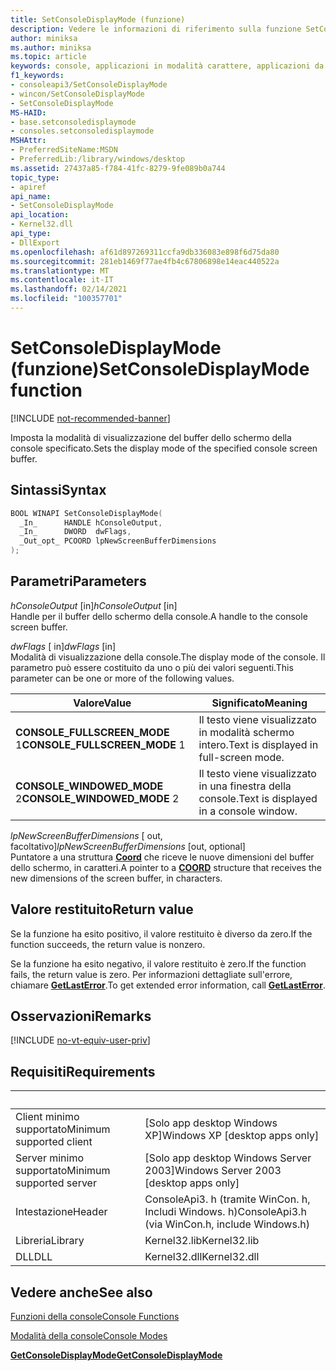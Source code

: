 ```yaml
---
title: SetConsoleDisplayMode (funzione)
description: Vedere le informazioni di riferimento sulla funzione SetConsoleDisplayMode, che imposta la modalità di visualizzazione del buffer dello schermo della console specificato.
author: miniksa
ms.author: miniksa
ms.topic: article
keywords: console, applicazioni in modalità carattere, applicazioni da riga di comando, applicazioni di terminale, api della console
f1_keywords:
- consoleapi3/SetConsoleDisplayMode
- wincon/SetConsoleDisplayMode
- SetConsoleDisplayMode
MS-HAID:
- base.setconsoledisplaymode
- consoles.setconsoledisplaymode
MSHAttr:
- PreferredSiteName:MSDN
- PreferredLib:/library/windows/desktop
ms.assetid: 27437a85-f784-41fc-8279-9fe089b0a744
topic_type:
- apiref
api_name:
- SetConsoleDisplayMode
api_location:
- Kernel32.dll
api_type:
- DllExport
ms.openlocfilehash: af61d897269311ccfa9db336083e898f6d75da80
ms.sourcegitcommit: 281eb1469f77ae4fb4c67806898e14eac440522a
ms.translationtype: MT
ms.contentlocale: it-IT
ms.lasthandoff: 02/14/2021
ms.locfileid: "100357701"
---
```

# <a name="setconsoledisplaymode-function"></a><span data-ttu-id="57da5-104">SetConsoleDisplayMode (funzione)</span><span class="sxs-lookup"><span data-stu-id="57da5-104">SetConsoleDisplayMode function</span></span>

[!INCLUDE [not-recommended-banner](./includes/not-recommended-banner.md)]

<span data-ttu-id="57da5-105">Imposta la modalità di visualizzazione del buffer dello schermo della console specificato.</span><span class="sxs-lookup"><span data-stu-id="57da5-105">Sets the display mode of the specified console screen buffer.</span></span>

## <a name="syntax"></a><span data-ttu-id="57da5-106">Sintassi</span><span class="sxs-lookup"><span data-stu-id="57da5-106">Syntax</span></span>

```C
BOOL WINAPI SetConsoleDisplayMode(
  _In_      HANDLE hConsoleOutput,
  _In_      DWORD  dwFlags,
  _Out_opt_ PCOORD lpNewScreenBufferDimensions
);
```

## <a name="parameters"></a><span data-ttu-id="57da5-107">Parametri</span><span class="sxs-lookup"><span data-stu-id="57da5-107">Parameters</span></span>

<span data-ttu-id="57da5-108">*hConsoleOutput* \[in\]</span><span class="sxs-lookup"><span data-stu-id="57da5-108">*hConsoleOutput* \[in\]</span></span>  
<span data-ttu-id="57da5-109">Handle per il buffer dello schermo della console.</span><span class="sxs-lookup"><span data-stu-id="57da5-109">A handle to the console screen buffer.</span></span>

<span data-ttu-id="57da5-110">*dwFlags* \[ in\]</span><span class="sxs-lookup"><span data-stu-id="57da5-110">*dwFlags* \[in\]</span></span>  
<span data-ttu-id="57da5-111">Modalità di visualizzazione della console.</span><span class="sxs-lookup"><span data-stu-id="57da5-111">The display mode of the console.</span></span> <span data-ttu-id="57da5-112">Il parametro può essere costituito da uno o più dei valori seguenti.</span><span class="sxs-lookup"><span data-stu-id="57da5-112">This parameter can be one or more of the following values.</span></span>

| <span data-ttu-id="57da5-113">Valore</span><span class="sxs-lookup"><span data-stu-id="57da5-113">Value</span></span> | <span data-ttu-id="57da5-114">Significato</span><span class="sxs-lookup"><span data-stu-id="57da5-114">Meaning</span></span> |
|-|-|
| <span data-ttu-id="57da5-115">**CONSOLE_FULLSCREEN_MODE** 1</span><span class="sxs-lookup"><span data-stu-id="57da5-115">**CONSOLE_FULLSCREEN_MODE** 1</span></span> | <span data-ttu-id="57da5-116">Il testo viene visualizzato in modalità schermo intero.</span><span class="sxs-lookup"><span data-stu-id="57da5-116">Text is displayed in full-screen mode.</span></span> |
| <span data-ttu-id="57da5-117">**CONSOLE_WINDOWED_MODE** 2</span><span class="sxs-lookup"><span data-stu-id="57da5-117">**CONSOLE_WINDOWED_MODE** 2</span></span> | <span data-ttu-id="57da5-118">Il testo viene visualizzato in una finestra della console.</span><span class="sxs-lookup"><span data-stu-id="57da5-118">Text is displayed in a console window.</span></span> |

<span data-ttu-id="57da5-119">*lpNewScreenBufferDimensions* \[ out, facoltativo\]</span><span class="sxs-lookup"><span data-stu-id="57da5-119">*lpNewScreenBufferDimensions* \[out, optional\]</span></span>  
<span data-ttu-id="57da5-120">Puntatore a una struttura [**Coord**](coord-str.md) che riceve le nuove dimensioni del buffer dello schermo, in caratteri.</span><span class="sxs-lookup"><span data-stu-id="57da5-120">A pointer to a [**COORD**](coord-str.md) structure that receives the new dimensions of the screen buffer, in characters.</span></span>

## <a name="return-value"></a><span data-ttu-id="57da5-121">Valore restituito</span><span class="sxs-lookup"><span data-stu-id="57da5-121">Return value</span></span>

<span data-ttu-id="57da5-122">Se la funzione ha esito positivo, il valore restituito è diverso da zero.</span><span class="sxs-lookup"><span data-stu-id="57da5-122">If the function succeeds, the return value is nonzero.</span></span>

<span data-ttu-id="57da5-123">Se la funzione ha esito negativo, il valore restituito è zero.</span><span class="sxs-lookup"><span data-stu-id="57da5-123">If the function fails, the return value is zero.</span></span> <span data-ttu-id="57da5-124">Per informazioni dettagliate sull'errore, chiamare [**GetLastError**](/windows/win32/api/errhandlingapi/nf-errhandlingapi-getlasterror).</span><span class="sxs-lookup"><span data-stu-id="57da5-124">To get extended error information, call [**GetLastError**](/windows/win32/api/errhandlingapi/nf-errhandlingapi-getlasterror).</span></span>

## <a name="remarks"></a><span data-ttu-id="57da5-125">Osservazioni</span><span class="sxs-lookup"><span data-stu-id="57da5-125">Remarks</span></span>

[!INCLUDE [no-vt-equiv-user-priv](./includes/no-vt-equiv-user-priv.md)]

## <a name="requirements"></a><span data-ttu-id="57da5-126">Requisiti</span><span class="sxs-lookup"><span data-stu-id="57da5-126">Requirements</span></span>

| &nbsp; | &nbsp; |
|-|-|
| <span data-ttu-id="57da5-127">Client minimo supportato</span><span class="sxs-lookup"><span data-stu-id="57da5-127">Minimum supported client</span></span> | <span data-ttu-id="57da5-128">\[Solo app desktop Windows XP\]</span><span class="sxs-lookup"><span data-stu-id="57da5-128">Windows XP \[desktop apps only\]</span></span> |
| <span data-ttu-id="57da5-129">Server minimo supportato</span><span class="sxs-lookup"><span data-stu-id="57da5-129">Minimum supported server</span></span> | <span data-ttu-id="57da5-130">\[Solo app desktop Windows Server 2003\]</span><span class="sxs-lookup"><span data-stu-id="57da5-130">Windows Server 2003 \[desktop apps only\]</span></span> |
| <span data-ttu-id="57da5-131">Intestazione</span><span class="sxs-lookup"><span data-stu-id="57da5-131">Header</span></span> | <span data-ttu-id="57da5-132">ConsoleApi3. h (tramite WinCon. h, Includi Windows. h)</span><span class="sxs-lookup"><span data-stu-id="57da5-132">ConsoleApi3.h (via WinCon.h, include Windows.h)</span></span> |
| <span data-ttu-id="57da5-133">Libreria</span><span class="sxs-lookup"><span data-stu-id="57da5-133">Library</span></span> | <span data-ttu-id="57da5-134">Kernel32.lib</span><span class="sxs-lookup"><span data-stu-id="57da5-134">Kernel32.lib</span></span> |
| <span data-ttu-id="57da5-135">DLL</span><span class="sxs-lookup"><span data-stu-id="57da5-135">DLL</span></span> | <span data-ttu-id="57da5-136">Kernel32.dll</span><span class="sxs-lookup"><span data-stu-id="57da5-136">Kernel32.dll</span></span> |

## <a name="see-also"></a><span data-ttu-id="57da5-137">Vedere anche</span><span class="sxs-lookup"><span data-stu-id="57da5-137">See also</span></span>

[<span data-ttu-id="57da5-138">Funzioni della console</span><span class="sxs-lookup"><span data-stu-id="57da5-138">Console Functions</span></span>](console-functions.md)

[<span data-ttu-id="57da5-139">Modalità della console</span><span class="sxs-lookup"><span data-stu-id="57da5-139">Console Modes</span></span>](console-modes.md)

[<span data-ttu-id="57da5-140">**GetConsoleDisplayMode**</span><span class="sxs-lookup"><span data-stu-id="57da5-140">**GetConsoleDisplayMode**</span></span>](getconsoledisplaymode.md)